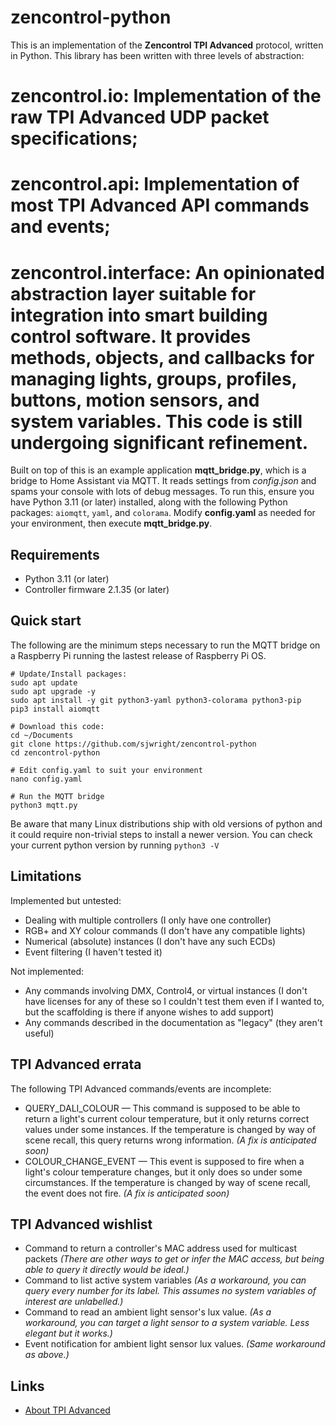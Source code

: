 # zencontrol-python

This is an implementation of the **Zencontrol TPI Advanced** protocol, written in Python. This library has been written with three levels of abstraction:

# zencontrol.io: Implementation of the raw TPI Advanced UDP packet specifications;
# zencontrol.api: Implementation of most TPI Advanced API commands and events;
# zencontrol.interface: An opinionated abstraction layer suitable for integration into smart building control software. It provides methods, objects, and callbacks for managing lights, groups, profiles, buttons, motion sensors, and system variables. This code is still undergoing significant refinement.

Built on top of this is an example application **mqtt_bridge.py**, which is a bridge to Home Assistant via MQTT. It reads settings from *config.json* and spams your console with lots of debug messages. To run this, ensure you have Python 3.11 (or later) installed, along with the following Python packages: `aiomqtt`, `yaml`, and `colorama`. Modify **config.yaml** as needed for your environment, then execute **mqtt_bridge.py**.

## Requirements

* Python 3.11 (or later)
* Controller firmware 2.1.35 (or later)

## Quick start

The following are the minimum steps necessary to run the MQTT bridge on a Raspberry Pi running the lastest release of Raspberry Pi OS.

```
# Update/Install packages:
sudo apt update
sudo apt upgrade -y
sudo apt install -y git python3-yaml python3-colorama python3-pip
pip3 install aiomqtt

# Download this code:
cd ~/Documents
git clone https://github.com/sjwright/zencontrol-python
cd zencontrol-python

# Edit config.yaml to suit your environment
nano config.yaml

# Run the MQTT bridge
python3 mqtt.py
```

Be aware that many Linux distributions ship with old versions of python and it could require non-trivial steps to install a newer version. You can check your current python version by running `python3 -V`

## Limitations

Implemented but untested:
  
* Dealing with multiple controllers (I only have one controller)
* RGB+ and XY colour commands (I don't have any compatible lights)
* Numerical (absolute) instances (I don't have any such ECDs)
* Event filtering (I haven't tested it)

Not implemented:

* Any commands involving DMX, Control4, or virtual instances (I don't have licenses for any of these so I couldn't test them even if I wanted to, but the scaffolding is there if anyone wishes to add support)
* Any commands described in the documentation as "legacy" (they aren't useful)

## TPI Advanced errata

The following TPI Advanced commands/events are incomplete:

* QUERY_DALI_COLOUR — This command is supposed to be able to return a light's current colour temperature, but it only returns correct values under some instances. If the temperature is changed by way of scene recall, this query returns wrong information. _(A fix is anticipated soon)_
* COLOUR_CHANGE_EVENT — This event is supposed to fire when a light's colour temperature changes, but it only does so under some circumstances. If the temperature is changed by way of scene recall, the event does not fire. _(A fix is anticipated soon)_

## TPI Advanced wishlist

* Command to return a controller's MAC address used for multicast packets _(There are other ways to get or infer the MAC access, but being able to query it directly would be ideal.)_
* Command to list active system variables _(As a workaround, you can query every number for its label. This assumes no system variables of interest are unlabelled.)_
* Command to read an ambient light sensor's lux value. _(As a workaround, you can target a light sensor to a system variable. Less elegant but it works.)_
* Event notification for ambient light sensor lux values. _(Same workaround as above.)_

## Links

* [About TPI Advanced](https://support.zencontrol.com/hc/en-us/articles/360000337175-What-is-the-Third-Party-Interface-TPI)
